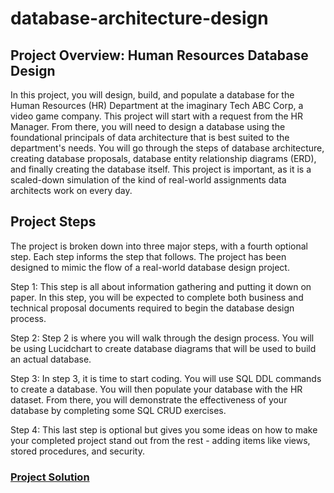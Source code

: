 # database-architecture-design

## Project Overview: Human Resources Database Design

In this project, you will design, build, and populate a database for the Human Resources (HR) Department at the imaginary Tech ABC Corp, a video game company. This project will start with a request from the HR Manager. From there, you will need to design a database using the foundational principals of data architecture that is best suited to the department's needs. You will go through the steps of database architecture, creating database proposals, database entity relationship diagrams (ERD), and finally creating the database itself. This project is important, as it is a scaled-down simulation of the kind of real-world assignments data architects work on every day.


## Project Steps

The project is broken down into three major steps, with a fourth optional step. Each step informs the step that follows. The project has been designed to mimic the flow of a real-world database design project.

Step 1: This step is all about information gathering and putting it down on paper. In this step, you will be expected to complete both business and technical proposal documents required to begin the database design process.

Step 2: Step 2 is where you will walk through the design process. You will be using Lucidchart to create database diagrams that will be used to build an actual database.

Step 3: In step 3, it is time to start coding. You will use SQL DDL commands to create a database. You will then populate your database with the HR dataset. From there, you will demonstrate the effectiveness of your database by completing some SQL CRUD exercises.

Step 4: This last step is optional but gives you some ideas on how to make your completed project stand out from the rest - adding items like views, stored procedures, and security.


### [Project Solution](https://github.com/jadugnap/database-architecture-design/blob/main/hr-database.ipynb)
